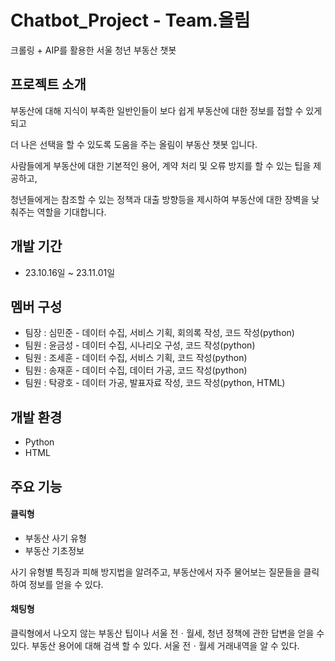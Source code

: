# Chatbot_Project - Team.올림
크롤링 + AIP를 활용한 서울 청년 부동산 챗봇

## 프로젝트 소개
부동산에 대해 지식이 부족한 일반인들이 보다 쉽게 부동산에 대한 정보를 접할 수 있게 되고


더 나은 선택을 할 수 있도록 도움을 주는 올림이 부동산 챗봇 입니다.


사람들에게 부동산에 대한 기본적인 용어, 계약 처리 및 오류 방지를 할 수 있는 팁을 제공하고,


청년들에게는 참조할 수 있는 정책과 대출 방향등을 제시하여 부동산에 대한 장벽을 낮춰주는 역할을 기대합니다.

## 개발 기간
- 23.10.16일 ~ 23.11.01일

## 멤버 구성
- 팀장 : 심민준  - 데이터 수집, 서비스 기획, 회의록 작성, 코드 작성(python)
- 팀원 : 윤금성  - 데이터 수집, 시나리오 구성, 코드 작성(python)
- 팀원 : 조세훈  - 데이터 수집, 서비스 기획, 코드 작성(python)
- 팀원 : 송재훈  - 데이터 수집, 데이터 가공, 코드 작성(python)
- 팀원 : 탁광호  - 데이터 가공, 발표자료 작성, 코드 작성(python, HTML)

## 개발 환경
- Python
- HTML

## 주요 기능
#### 클릭형
  - 부동산 사기 유형
  - 부동산 기초정보
 

사기 유형별 특징과 피해 방지법을 알려주고, 부동산에서 자주 물어보는 질문들을 클릭하여 정보를 얻을 수 있다.


#### 채팅형


클릭형에서 나오지 않는 부동산 팁이나 서울 전ㆍ월세, 청년 정책에 관한 답변을 얻을 수 있다.
부동산 용어에 대해 검색 할 수 있다.
서울 전ㆍ월세 거래내역을 알 수 있다.

